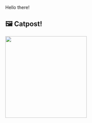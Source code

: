 Hello there!



## 🖼️ Catpost!

<sub>
    <img src="https://cdn2.thecatapi.com/images/72p.jpg" height="256">
</sub>


